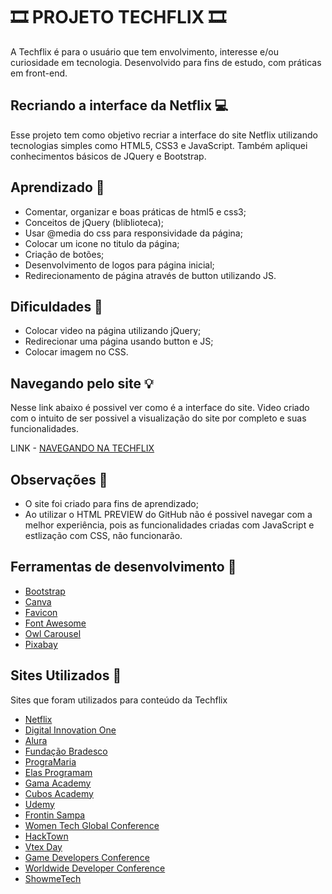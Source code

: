 # 🎞️ PROJETO TECHFLIX 🎞️
A Techflix é para o usuário que tem envolvimento, interesse e/ou curiosidade em tecnologia. Desenvolvido para fins de estudo, com práticas em front-end.

## Recriando a interface da Netflix 💻
Esse projeto tem como objetivo recriar a interface do site Netflix 
utilizando tecnologias simples como HTML5, CSS3 e JavaScript. Também apliquei conhecimentos básicos de JQuery e Bootstrap.

## Aprendizado 📖
- Comentar, organizar e boas práticas de html5 e css3;
- Conceitos de jQuery (bliblioteca);
- Usar @media do css para responsividade da página;
- Colocar um icone no titulo da página;
- Criação de botões;
- Desenvolvimento de logos para página inicial;
- Redirecionamento de página através de button utilizando JS.

## Dificuldades 🤯
- Colocar video na página utilizando jQuery;
- Redirecionar uma página usando button e JS;
- Colocar imagem no CSS.


## Navegando pelo site 💡
Nesse link abaixo é possivel ver como é a interface do site.
Video criado com o intuito de ser possivel a visualização do site por completo e suas funcionalidades.

LINK - [NAVEGANDO NA TECHFLIX](https://youtu.be/Izgs-cL-f24)

## Observações 📌
- O site foi criado para fins de aprendizado;
- Ao utilizar o HTML PREVIEW do GitHub não é possivel navegar com a melhor experiência, pois as funcionalidades criadas com JavaScript e estlização com CSS, não funcionarão.

## Ferramentas de desenvolvimento 🔗
- [Bootstrap](https://getbootstrap.com/)
- [Canva](https://www.canva.com/)
- [Favicon](https://favicon.io/)
- [Font Awesome](https://fontawesome.com/)
- [Owl Carousel](https://owlcarousel2.github.io/OwlCarousel2/) 
- [Pixabay](https://pixabay.com/pt/)


## Sites Utilizados 🔗
Sites que foram utilizados para conteúdo da Techflix
- [Netflix]()
- [Digital Innovation One](https://www.dio.me/)
- [Alura](https://www.alura.com.br/)
- [Fundação Bradesco](https://www.ev.org.br/)
- [PrograMaria](https://www.programaria.org/)
- [Elas Programam](https://elasprogramam.com.br/)
- [Gama Academy](https://www.gama.academy/)
- [Cubos Academy](https://cubos.academy/)
- [Udemy](https://www.udemy.com/pt/)
- [Frontin Sampa](http://www.frontinsampa.com.br/)
- [Women Tech Global Conference](https://www.womentech.net/)
- [HackTown]("https://hacktown.com.br/)
- [Vtex Day](https://vtexday.vtex.com/)
- [Game Developers Conference](https://www.gdconf.com/)
- [Worldwide Developer Conference](https://developer.apple.com/wwdc21/)
- [ShowmeTech](https://www.showmetech.com.br/)



